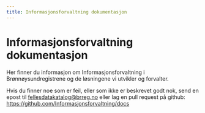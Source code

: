 ```yaml
---
title: Informasjonsforvaltning dokumentasjon
---
```


# Informasjonsforvaltning dokumentasjon

Her finner du informasjon om Informasjonsforvaltning i Brønnøysundregistrene og de løsningene vi utvikler og forvalter.

Hvis du finner noe som er feil, eller som ikke er beskrevet godt nok, send en epost til [fellesdatakatalog@brreg.no](mailto:fellesdatakatalog@brreg.no) eller lag en pull request på github: https://github.com/Informasjonsforvaltning/docs
